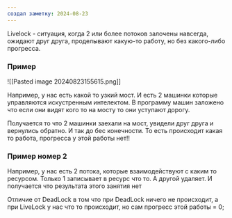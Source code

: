 ```yaml
---
создал заметку: 2024-08-23
---
```

Livelock - ситуация, когда 2 или более потоков залочены
навсегда, ожидают друг друга, проделывают какую-то
работу, но без какого-либо прогресса.

### Пример

![[Pasted image 20240823155615.png]]

Например, у нас есть какой то узкий мост. И есть 2 машинки которые управляются искустренным интелектом.
В программу машин заложено что если они видят кого то на мосту то они уступают дорогу. 

Получается то что 2 машинки заехали на мост, увидели друг друга и вернулись обратно.
И так до бес конечности. То есть происходит какая то работа, прогресса у этой работы нет!!


### Пример номер 2
Например, у нас есть 2 потока, которые взаимодействуют с каким то ресурсом. Только 1 записывает в ресурс что то. А другой удаляет. И получается что результата этого занятия нет

Отличие от DeadLock в том что при DeadLock ничего не происходит, а при LiveLock у нас что то происходит, но сам прогресс этой работы = 0;


